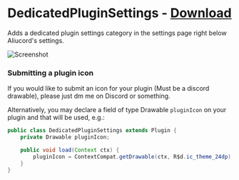 # DedicatedPluginSettings - [Download](https://github.com/Vendicated/AliucordPlugins/blob/builds/DedicatedPluginSettings.zip?raw=true)

Adds a dedicated plugin settings category in the settings page right below Aliucord's settings.

![Screenshot](https://cdn.discordapp.com/attachments/852332951542956052/869345405861756948/Screenshot_20210727-002617_Aliucord.png)


### Submitting a plugin icon

If you would like to submit an icon for your plugin (Must be a discord drawable), please just dm me on Discord or something.

Alternatively, you may declare a field of type Drawable `pluginIcon` on your plugin and that will be used, e.g.:

```java
public class DedicatedPluginSettings extends Plugin {
    private Drawable pluginIcon;

    public void load(Context ctx) {
        pluginIcon = ContextCompat.getDrawable(ctx, R$d.ic_theme_24dp);
    }
}
```